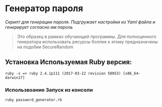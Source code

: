 ﻿# Генератор пароля
*Скрипт для генерации пароля. Подгружает настройки из Yaml файла и генерирует согласно им пароль*
> Это образец в рамках обучающей программы. Для полноценного генератора использовать ресурсы
боллее к этому предназначены на подобии SecureRandom 
## Установка Используемая Ruby версия:
``` ruby -v => ruby 2.4.1p111 (2017-03-22 revision 58053) [x86_64-darwin17] ```
### Использвоание Запуск из консоли
``` ruby password_generator.rb ```